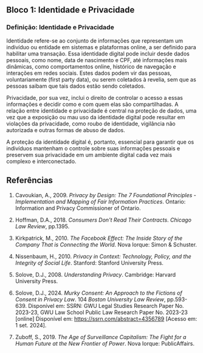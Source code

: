 ## Bloco 1: Identidade e Privacidade

### Definição: Identidade e Privacidade

Identidade refere-se ao conjunto de informações que representam um indivíduo ou entidade em sistemas e plataformas online, a ser definido para habilitar uma transação. Essa identidade digital pode incluir desde dados pessoais, como nome, data de nascimento e CPF, até informações mais dinâmicas, como comportamentos online, histórico de navegação e interações em redes sociais. Estes dados podem vir das pessoas, voluntariamente (first party data), ou serem coletados à revelia, sem que as pessoas saibam que tais dados estão sendo coletados.

Privacidade, por sua vez, inclui o direito de controlar o acesso a essas informações e decidir como e com quem elas são compartilhadas. A relação entre identidade e privacidade é central na proteção de dados, uma vez que a exposição ou mau uso da identidade digital pode resultar em violações da privacidade, como roubo de identidade, vigilância não autorizada e outras formas de abuso de dados.

A proteção da identidade digital é, portanto, essencial para garantir que os indivíduos mantenham o controle sobre suas informações pessoais e preservem sua privacidade em um ambiente digital cada vez mais complexo e interconectado.


## Referências

1. Cavoukian, A., 2009. *Privacy by Design: The 7 Foundational Principles - Implementation and Mapping of Fair Information Practices*. Ontario: Information and Privacy Commissioner of Ontario.

2. Hoffman, D.A., 2018. *Consumers Don't Read Their Contracts*. *Chicago Law Review*, pp.1395.

3. Kirkpatrick, M., 2010. *The Facebook Effect: The Inside Story of the Company That is Connecting the World*. Nova Iorque: Simon & Schuster.

4. Nissenbaum, H., 2010. *Privacy in Context: Technology, Policy, and the Integrity of Social Life*. Stanford: Stanford University Press.

5. Solove, D.J., 2008. *Understanding Privacy*. Cambridge: Harvard University Press.

6. Solove, D.J., 2024. *Murky Consent: An Approach to the Fictions of Consent in Privacy Law*. 104 *Boston University Law Review*, pp.593-639. Disponível em: SSRN: GWU Legal Studies Research Paper No. 2023-23, GWU Law School Public Law Research Paper No. 2023-23 [online] Disponível em: <https://ssrn.com/abstract=4356789> [Acesso em: 1 set. 2024].

7. Zuboff, S., 2019. *The Age of Surveillance Capitalism: The Fight for a Human Future at the New Frontier of Power*. Nova Iorque: PublicAffairs.
